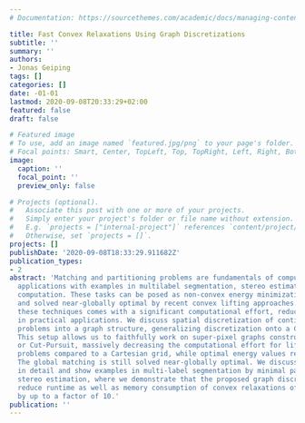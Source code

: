 ```yaml
---
# Documentation: https://sourcethemes.com/academic/docs/managing-content/

title: Fast Convex Relaxations Using Graph Discretizations
subtitle: ''
summary: ''
authors:
- Jonas Geiping
tags: []
categories: []
date: -01-01
lastmod: 2020-09-08T20:33:29+02:00
featured: false
draft: false

# Featured image
# To use, add an image named `featured.jpg/png` to your page's folder.
# Focal points: Smart, Center, TopLeft, Top, TopRight, Left, Right, BottomLeft, Bottom, BottomRight.
image:
  caption: ''
  focal_point: ''
  preview_only: false

# Projects (optional).
#   Associate this post with one or more of your projects.
#   Simply enter your project's folder or file name without extension.
#   E.g. `projects = ["internal-project"]` references `content/project/deep-learning/index.md`.
#   Otherwise, set `projects = []`.
projects: []
publishDate: '2020-09-08T18:33:29.911682Z'
publication_types:
- 2
abstract: 'Matching and partitioning problems are fundamentals of computer vision
  applications with examples in multilabel segmentation, stereo estimation and optical-flow
  computation. These tasks can be posed as non-convex energy minimization problems
  and solved near-globally optimal by recent convex lifting approaches. Yet, applying
  these techniques comes with a significant computational effort, reducing their feasibility
  in practical applications. We discuss spatial discretization of continuous partitioning
  problems into a graph structure, generalizing discretization onto a Cartesian grid.
  This setup allows us to faithfully work on super-pixel graphs constructed by SLIC
  or Cut-Pursuit, massively decreasing the computational effort for lifted partitioning
  problems compared to a Cartesian grid, while optimal energy values remain similar:
  The global matching is still solved near-globally optimal. We discuss this methodology
  in detail and show examples in multi-label segmentation by minimal partitions and
  stereo estimation, where we demonstrate that the proposed graph discretization can
  reduce runtime as well as memory consumption of convex relaxations of matching problems
  by up to a factor of 10.'
publication: ''
---
```

